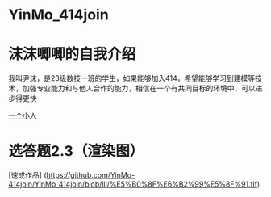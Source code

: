 # YinMo_414join
# 沫沫唧唧的自我介绍
我叫尹沫，是23级数技一班的学生，如果能够加入414，希望能够学习到建模等技术，加强专业能力和与他人合作的能力，相信在一个有共同目标的环境中，可以进步得更快


[一个小人](https://github.com/YinMo-414join/YinMo_414join/blob/lll/picture6.jpg)
# 选答题2.3（渲染图）
[速成作品] (https://github.com/YinMo-414join/YinMo_414join/blob/lll/%E5%B0%8F%E6%B2%99%E5%8F%91.tif)
